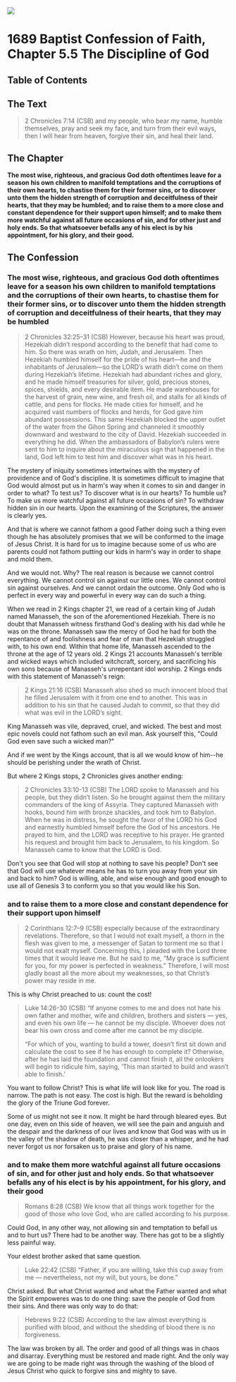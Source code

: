 <img class="intro-right" src="art-1689.png">

# 1689 Baptist Confession of Faith, Chapter 5.5 The Discipline of God

## Table of Contents

<!-- toc -->

## The Text

>2 Chronicles 7:14 (CSB) and my people, who bear my name, humble themselves, pray and seek my face, and turn from their evil ways, then I will hear from heaven, forgive their sin, and heal their land.

## The Chapter

**The most wise, righteous, and gracious God doth oftentimes leave for a season his own children to manifold temptations and the corruptions of their own hearts, to chastise them for their former sins, or to discover unto them the hidden strength of corruption and deceitfulness of their hearts, that they may be humbled; and to raise them to a more close and constant dependence for their support upon himself; and to make them more watchful against all future occasions of sin, and for other just and holy ends. So that whatsoever befalls any of his elect is by his appointment, for his glory, and their good.**

## The Confession

### The most wise, righteous, and gracious God doth oftentimes leave for a season his own children to manifold temptations and the corruptions of their own hearts, to chastise them for their former sins, or to discover unto them the hidden strength of corruption and deceitfulness of their hearts, that they may be humbled

>2 Chronicles 32:25–31 (CSB) However, because his heart was proud, Hezekiah didn’t respond according to the benefit that had come to him. So there was wrath on him, Judah, and Jerusalem. Then Hezekiah humbled himself for the pride of his heart—he and the inhabitants of Jerusalem—so the LORD’s wrath didn’t come on them during Hezekiah’s lifetime. Hezekiah had abundant riches and glory, and he made himself treasuries for silver, gold, precious stones, spices, shields, and every desirable item. He made warehouses for the harvest of grain, new wine, and fresh oil, and stalls for all kinds of cattle, and pens for flocks. He made cities for himself, and he acquired vast numbers of flocks and herds, for God gave him abundant possessions. This same Hezekiah blocked the upper outlet of the water from the Gihon Spring and channeled it smoothly downward and westward to the city of David. Hezekiah succeeded in everything he did. When the ambassadors of Babylon’s rulers were sent to him to inquire about the miraculous sign that happened in the land, God left him to test him and discover what was in his heart.

The mystery of iniquity sometimes intertwines with the mystery of providence and of God's discipline. It is sometimes difficult to imagine that God would almost put us in harm's way when it comes to sin and danger in order to what? To test us? To discover what is in our hearts? To humble us? To make us more watchful against all future occasions of sin? To withdraw hidden sin in our hearts. Upon the examining of the Scriptures, the answer is clearly yes.

And that is where we cannot fathom a good Father doing such a thing even though he has absolutely promises that we will be conformed to the image of Jesus Christ. It is hard for us to imagine because some of us who are parents could not fathom putting our kids in harm's way in order to shape and mold them.

And we would not. Why? The real reason is because we cannot control everything. We cannot control sin against our little ones. We cannot control sin against ourselves. And we cannot ordain the outcome. Only God who is perfect in every way and powerful in every way can do such a thing.

When we read in 2 Kings chapter 21, we read of a certain king of Judah named Manasseh, the son of the aforementioned Hezekiah. There is no doubt that Manasseh witness firsthand God's dealing with his dad while he was on the throne. Manasseh saw the mercy of God he had for both the repentance of and foolishness and fear of man that Hezekiah struggled with, to his own end. Within that home life, Manasseh ascended to the throne at the age of 12 years old. 2 Kings 21 accounts Manasseh's terrible and wicked ways which included witchcraft, sorcery, and sacrificing his own sons because of Manasseh's unrepentant idol worship. 2 Kings ends with this statement of Manasseh's reign:

>2 Kings 21:16 (CSB) Manasseh also shed so much innocent blood that he filled Jerusalem with it from one end to another. This was in addition to his sin that he caused Judah to commit, so that they did what was evil in the LORD’s sight.

King Manasseh was vile, depraved, cruel, and wicked. The best and most epic novels could not fathom such an evil man. Ask yourself this, "Could God even save such a wicked man?"

And if we went by the Kings account, that is all we would know of him--he should be perishing under the wrath of Christ.

But where 2 Kings stops, 2 Chronicles gives another ending:

>2 Chronicles 33:10-13 (CSB) The LORD spoke to Manasseh and his people, but they didn’t listen. So he brought against them the military commanders of the king of Assyria. They captured Manasseh with hooks, bound him with bronze shackles, and took him to Babylon. When he was in distress, he sought the favor of the LORD his God and earnestly humbled himself before the God of his ancestors. He prayed to him, and the LORD was receptive to his prayer. He granted his request and brought him back to Jerusalem, to his kingdom. So Manasseh came to know that the LORD is God.

Don't you see that God will stop at nothing to save his people? Don't see that God will use whatever means he has to turn you away from your sin and back to him? God is willing, able, and wise enough and good enough to use all of Genesis 3 to conform you so that you would like his Son.

### and to raise them to a more close and constant dependence for their support upon himself

>2 Corinthians 12:7–9 (CSB) especially because of the extraordinary revelations. Therefore, so that I would not exalt myself, a thorn in the flesh was given to me, a messenger of Satan to torment me so that I would not exalt myself. Concerning this, I pleaded with the Lord three times that it would leave me. But he said to me, “My grace is sufficient for you, for my power is perfected in weakness.” Therefore, I will most gladly boast all the more about my weaknesses, so that Christ’s power may reside in me.

This is why Christ preached to us: count the cost!

>Luke 14:26-30 (CSB) “If anyone comes to me and does not hate his own father and mother, wife and children, brothers and sisters — yes, and even his own life — he cannot be my disciple. Whoever does not bear his own cross and come after me cannot be my disciple.
>
>“For which of you, wanting to build a tower, doesn’t first sit down and calculate the cost to see if he has enough to complete it? Otherwise, after he has laid the foundation and cannot finish it, all the onlookers will begin to ridicule him, saying, ‘This man started to build and wasn’t able to finish.’

You want to follow Christ? This is what life will look like for you. The road is narrow. The path is not easy. The cost is high. But the reward is beholding the glory of the Triune God forever.

Some of us might not see it now. It might be hard through bleared eyes. But one day, even on this side of heaven, we will see the pain and anguish and the despair and the darkness of our lives and know that God was with us in the valley of the shadow of death, he was closer than a whisper, and he had never forgot us nor forsaken us to praise and glory of his name.

### and to make them more watchful against all future occasions of sin, and for other just and holy ends. So that whatsoever befalls any of his elect is by his appointment, for his glory, and their good

>Romans 8:28 (CSB) We know that all things work together for the good of those who love God, who are called according to his purpose.

Could God, in any other way, not allowing sin and temptation to befall us and to hurt us? There had to be another way. There has got to be a slightly less painful way.

Your eldest brother asked that same question.

>Luke 22:42 (CSB) “Father, if you are willing, take this cup away from me — nevertheless, not my will, but yours, be done.”

Christ asked. But what Christ wanted and what the Father wanted and what the Spirit empoweres was to do one thing: save the people of God from their sins. And there was only way to do that:

>Hebrews 9:22 (CSB) According to the law almost everything is purified with blood, and without the shedding of blood there is no forgiveness.

The law was broken by all. The order and good of all things was in chaos and disarray. Everything must be restored and made right. And the only way we are going to be made right was through the washing of the blood of Jesus Christ who quick to forgive sins and mighty to save.

